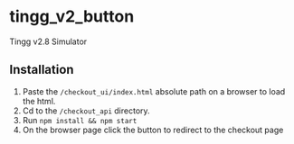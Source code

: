 # tingg_v2_button
Tingg v2.8 Simulator

## Installation
1. Paste the ``/checkout_ui/index.html`` absolute path on a browser to load the html.
2. Cd to the ``/checkout_api`` directory.
3. Run ``npm install && npm start``
4. On the browser page click the button to redirect to the checkout page
